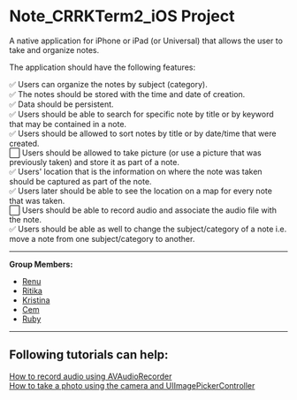 # Note_CRRKTerm2_iOS Project

A native application for iPhone or iPad (or Universal) that allows the user to take and organize notes.  

The application should have the following features:  

:white_check_mark: Users can organize the notes by subject (category).  
:white_check_mark: The notes should be stored with the time and date of creation.  
:white_check_mark: Data should be persistent.  
:white_check_mark: Users should be able to search for specific note by title or by keyword that may be contained in a note.  
:white_check_mark: Users should be allowed to sort notes by title or by date/time that were created.  
:white_large_square: Users should be allowed to take picture (or use a picture that was previously taken) and store it as part of a note.  
:white_check_mark: Users' location that is the information on where the note was taken should be captured as part of the note.  
:white_check_mark: Users later should be able to see the location on a map for every note that was taken.  
:white_large_square: Users should be able to record audio and associate the audio file with the note.  
:white_check_mark: Users should be able as well to change the subject/category of a note i.e. move a note from one subject/category to another.

---
**Group Members:**  
- [Renu](https://github.com/Renu11111)
- [Ritika](https://github.com/RainaRiti)
- [Kristina](https://github.com/kristina807287)
- [Cem](https://github.com/cemsafa)
- [Ruby](https://github.com/ruby2014)
---
## Following tutorials can help:
[How to record audio using AVAudioRecorder](https://www.hackingwithswift.com/example-code/media/how-to-record-audio-using-avaudiorecorder)  
[How to take a photo using the camera and UIImagePickerController](https://www.hackingwithswift.com/example-code/uikit/how-to-take-a-photo-using-the-camera-and-uiimagepickercontroller)